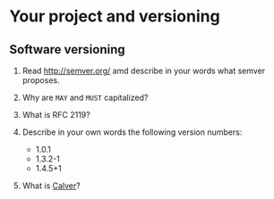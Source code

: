 # Your project and versioning

## Software versioning

1. Read http://semver.org/ amd describe in your words what semver proposes.

2. Why are `MAY` and `MUST` capitalized?

3. What is RFC 2119?

4. Describe in your own words the following version numbers:

   - 1.0.1
   - 1.3.2-1
   - 1.4.5+1

5. What is [Calver](https://calver.org/)?
